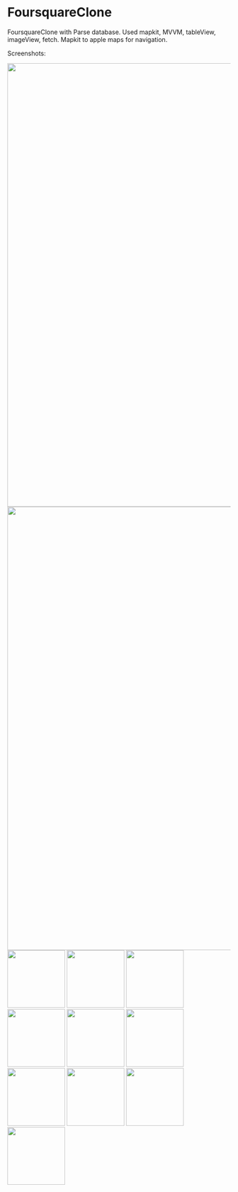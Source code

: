 # FoursquareClone
FoursquareClone with Parse database. Used mapkit, MVVM, tableView, imageView, fetch. Mapkit to apple maps for navigation.

Screenshots: 


<img src="https://user-images.githubusercontent.com/75642569/189121621-f7f2889f-4e1b-4895-aa0f-601c7601e490.png" width=1000> <img src="https://user-images.githubusercontent.com/75642569/189122048-7a1f953b-ba76-435d-9f27-6205fc2bc2a6.png" width=1000>
<img src="https://user-images.githubusercontent.com/75642569/189121426-be9ec4cc-e0aa-4980-9355-c02bf46ec00e.png" width=130>
<img src="https://user-images.githubusercontent.com/75642569/189122238-02090f35-f52a-4849-a15e-702868c6d8fe.png" width=130>
<img src="https://user-images.githubusercontent.com/75642569/189122535-81b258b3-5843-477f-a0e5-08f5aeeacaf3.png" width=130>
<img src="https://user-images.githubusercontent.com/75642569/189122681-232d69f7-6d01-4b8f-a53e-f1cbe44c108e.png" width=130>
<img src="https://user-images.githubusercontent.com/75642569/189122708-5619ab86-419d-488c-913f-85d80b1e7c6a.png" width=130>
<img src="https://user-images.githubusercontent.com/75642569/189122752-66a1ac1a-a828-4fc1-8c5b-dd88b3911644.png" width=130>
<img src="https://user-images.githubusercontent.com/75642569/189122767-1767ae8a-3426-4c95-8eb8-3d2e9ee0ede2.png" width=130>
<img src="https://user-images.githubusercontent.com/75642569/189122782-3943c34a-d141-41a2-848e-4c83b738aab3.png" width=130>
<img src="https://user-images.githubusercontent.com/75642569/189122797-b1dedf17-fdaa-4362-b054-665a028ae0e2.png" width=130>
<img src="https://user-images.githubusercontent.com/75642569/189122809-7bd43e49-5534-4fc4-81bb-6d46bb9f1f32.png" width=130>
